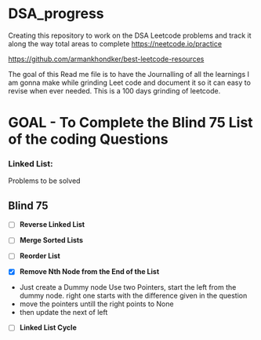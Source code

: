 # DSA_progress

Creating this repository to work on the DSA Leetcode problems and track it along the way
total areas to complete
https://neetcode.io/practice

https://github.com/armankhondker/best-leetcode-resources

The goal of this Read me file is to have the Journalling of all the learnings I am gonna make while grinding Leet code and document it so it can easy to revise when ever needed.
This is a 100 days grinding of leetcode.

# GOAL - To Complete the Blind 75 List of the coding Questions

### Linked List:

Problems to be solved

## Blind 75

- [ ] **Reverse Linked List**

- [ ] **Merge Sorted Lists**

- [ ] **Reorder List**

- [x] **Remove Nth Node from the End of the List**

- Just create a Dummy node
  Use two Pointers, start the left from the dummy node. right one starts with the difference given in the question
- move the pointers untill the right points to None
- then update the next of left

- [ ] **Linked List Cycle**
